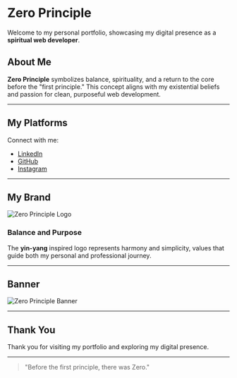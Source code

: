 # Zero Principle

Welcome to my personal portfolio, showcasing my digital presence as a **spiritual web developer**.

## About Me
**Zero Principle** symbolizes balance, spirituality, and a return to the core before the "first principle." This concept aligns with my existential beliefs and passion for clean, purposeful web development.

---

## My Platforms

Connect with me:

- [LinkedIn](https://linkedin.com)  
- [GitHub](https://github.com)  
- [Instagram](https://instagram.com)

---

## My Brand

![Zero Principle Logo](logo.png)

### Balance and Purpose
The **yin-yang** inspired logo represents harmony and simplicity, values that guide both my personal and professional journey.

---

## Banner
![Zero Principle Banner](banner.png)

---

## Thank You
Thank you for visiting my portfolio and exploring my digital presence.

---

> "Before the first principle, there was Zero."

